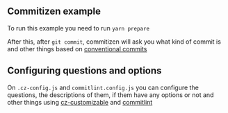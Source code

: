 ## Commitizen example

To run this example you need to run `yarn prepare`

After this, after `git commit`, commitizen will ask you what kind of commit is and other things based on [conventional commits](https://www.conventionalcommits.org/en/v1.0.0/)


## Configuring questions and options

On `.cz-config.js` and `commitlint.config.js` you can configure the questions, the descriptions of them, if them have any options or not and other things using [cz-customizable](https://github.com/leoforfree/cz-customizable) and [commitlint](https://github.com/conventional-changelog/commitlint)